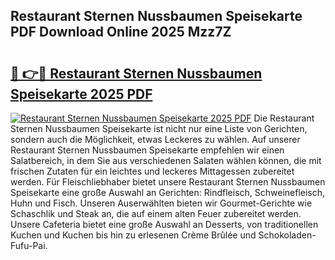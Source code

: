 ## Restaurant Sternen Nussbaumen Speisekarte PDF Download Online 2025 Mzz7Z

# <h2><a href="http://gc8k3at.nevu.top/?p=Restaurant+Sternen+Nussbaumen+Speisekarte">🔗 👉🔴 Restaurant Sternen Nussbaumen Speisekarte 2025 PDF</a></h2>

[![Restaurant Sternen Nussbaumen Speisekarte 2025 PDF](https://i.imgur.com/dBaPXMq.png)](http://gc8k3at.nevu.top/?p=Restaurant+Sternen+Nussbaumen+Speisekarte)
Die Restaurant Sternen Nussbaumen Speisekarte ist nicht nur eine Liste von Gerichten, sondern auch die Möglichkeit, etwas Leckeres zu wählen. Auf unserer Restaurant Sternen Nussbaumen Speisekarte empfehlen wir einen Salatbereich, in dem Sie aus verschiedenen Salaten wählen können, die mit frischen Zutaten für ein leichtes und leckeres Mittagessen zubereitet werden. Für Fleischliebhaber bietet unsere Restaurant Sternen Nussbaumen Speisekarte eine große Auswahl an Gerichten: Rindfleisch, Schweinefleisch, Huhn und Fisch. Unseren Auserwählten bieten wir Gourmet-Gerichte wie Schaschlik und Steak an, die auf einem alten Feuer zubereitet werden. Unsere Cafeteria bietet eine große Auswahl an Desserts, von traditionellen Kuchen und Kuchen bis hin zu erlesenen Crème Brûlée und Schokoladen-Fufu-Pai.
